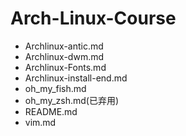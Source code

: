 # Arch-Linux-Course

- Archlinux-antic.md
- Archlinux-dwm.md
- Archlinux-Fonts.md
- Archlinux-install-end.md
- oh_my_fish.md
- oh_my_zsh.md(已弃用)
- README.md
- vim.md

